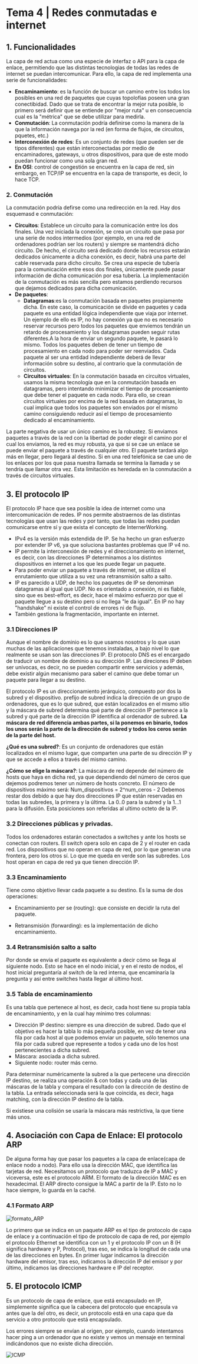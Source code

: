 # Tema 4 | Redes conmutadas e internet

## 1. Funcionalidades

La capa de red actua como una especie de interfaz o API para la capa de enlace, permitiendo que las distintas tecnologias de todas las redes de internet se puedan intercomunicar. Para ello, la capa de red implementa una serie de funcionalidades:
  - **Encaminamiento**: es la función de buscar un camino entre los todos los posibles en una red de paquetes que cuyas topolofías poseen una gran conectibidad. Dado que se trata de encontrar la mejor ruta posible, lo primero será definir que se entiende por "mejor ruta" u en consecuencia cual es la "métrica" que se debe utilizar para medirla.
  - **Conmutación**: La conmutación podría definirse como la manera de la que la información navega por la red (en forma de flujos, de circuitos, pquetes, etc.)
  - **Interconexión de redes**: Es un conjunto de redes (que pueden ser de tipos diferentes) que están interconectadas por medio de encaminadores, gateways, u otros dispositivos, para que de este modo puedan funcionar como una sola gran red.
  - **En OSI**: control de congestión se encuentra en la capa de red, sin embargo, en TCP/IP se encuentra en la capa de transporte, es decir, lo hace TCP.

### 2. Conmutación
La conmutación podría defirse como una redirección en la red. Hay dos esquemasd e conmutación:
  - **Circuitos**: Establece un circuito para la comunicación entre los dos finales. Una vez iniciada la conexión, se crea un circuito que pasa por una serie de nodos intermedios (por ejemplo, en una red de ordenadores podrían ser los routers) y siempre se mantendrá dicho circuito. De hecho, el circuito será dedicado donde los recursos estarán dedicados únicamente a dicha conexión, es decir, habrá una parte del cable reservada para dicho circuito. Se crea una especie de tubería para la comunicación entre esos dos finales, únicamente puede pasar información de dicha comunicación por esa tubería. La implementación de la conmutación es más sencilla pero estamos perdiendo recursos que dejamos dedicados para dicha comunicación.
  - **De paquetes**:
    - **Datagramas**:es la conmutación basada en paquetes propiamente dicha. En este caso, la comunicación se divide en paquetes y cada paquete es una entidad lógica independiente que viaja por internet. Un ejemplo de ello es IP, no hay conexión ya que no es necesario reservar recursos pero todos los paquetes que enviemos tendrán un retardo de procesamiento y los datagramas pueden seguir rutas diferentes.A la hora de enviar un segundo paquete, le pasará lo mismo. Todos los paquetes deben de tener un tiempo de procesamiento en cada nodo para poder ser reenviados. Cada paquete al ser una entidad independiente deberá de llevar información sobre su destino, al contrario que la conmutación de circuitos.
    - **Circuitos virtuales**: En la conmutación basada en circuitos virtuales, usamos la misma tecnología que en la conmutación basada en datagramas, pero intentando minimizar el tiempo de procesamiento que debe tener el paquete en cada nodo. Para ello, se crean circuitos virtuales por encima de la red basada en datagramas, lo cual implica que todos los paquetes son enviados por el mismo camino consiguiendo reducir así el tiempo de procesamiento dedicado al encaminamiento.

La parte negativa de usar un único camino es la robustez. Si enviamos paquetes a través de la red con la libertad de poder elegir el camino por el cual los enviamos, la red es muy robusta, ya que si se cae un enlace se puede enviar el paquete a través de cualquier otro. El paquete tardará algo más en llegar, pero llegará al destino. Si en una red telefónica se cae uno de los enlaces por los que pasa nuestra llamada se termina la llamada y se tendría que llamar otra vez. Esta limitación es heredada en la conmutación a través de circuitos virtuales.


## 3. El protocolo IP
El protocolo IP hace que sea posible la idea de internet como una intercomunicación de redes. IP nos permite abstraernos de las distintas tecnologías que usan las redes y por tanto, que todas las redes puedan comunicarse entre sí y que exista el concepto de InternerWorking.

  - IPv4 es la versión más extendida de IP. Se ha hecho un gran esfuerzo por extender IP v6, ya que soluciona bastantes problemas que IP v4 no.
  - IP permite la interconexión de redes y el direccionamiento en internet, es decir, con las direcciones IP determinamos a los distintos dispositivos en internet a los que les puede llegar un paquete.
  - Para poder enviar un paquete a través de internet, se utiliza el enrutamiento que utiliza a su vez una retransmisión salto a salto.
  - IP es parecido a UDP, de hecho los paquetes de IP se denominan datagramas al igual que UDP. No es orientado a conexión, ni es fiable, sino que es best-effort, es decir, hace el máximo esfuerzo por que el paquete llegue a su destino pero si no llega "le da igual". En IP no hay "handshake" ni existe el control de errores ni de flujo.
  - También gestiona la fragmentación, importante en internet.

### 3.1 Direcciones IP
Aunque el nombre de dominio es lo que usamos nosotros y lo que usan muchas de las aplicaciones que tenemos instaladas, a bajo nivel lo que realmente se usan son las direcciones IP. El protocolo DNS es el encargado de traducir un nombre de dominio a su dirección IP. Las direciones IP deben ser unívocas, es decir, no se pueden compartir entre servicios y además, debe existir algún mecanismo para saber el camino que debe tomar un paquete para llegar a su destino.

El protocolo IP es un direccionamiento jerárquico, compuesto por dos la subred y el dispositivo. prefijo de subred indica la dirección de un grupo de ordenadores, que es lo que subred, que están localizados en el mismo sitio y la máscara de subred determina qué parte de dirección IP pertenece a la subred y qué parte de la dirección IP identifica al ordenador de subred. **La máscara de red diferencia ambas partes, si la ponemos en binario, todos los unos serán la parte de la dirección de subred y todos los ceros serán de la parte del host.**

**¿Qué es una subred?**: Es un conjunto de ordenadores que están localizados en el mismo lugar, que comparten una parte de su dirección IP y que se accede a ellos a través del mismo camino.

**¿Cómo se elige la máscara?**: La máscara de red depende del número de hosts que haya en dicha red, ya que dependiendo del número de ceros que dejemos podremos tener un número de hosts concreto. El número de dispositivos máximo será:
                Num_dispositivos = 2^num_ceros - 2
Debemos restar dos debido a que hay dos direcciones IP que están reservadas en todas las subredes, la primera y la última. La 0..0 para la subred y la 1...1 para la difusión. Esta posiciones son referidas al ultimo octeto de la IP.

### 3.2 Direcciones públicas y privadas.
Todos los ordenadores estarán conectados a switches y ante los hosts se conectan con routers. El switch opera solo en capa de 2 y el router en cada red. Los dispositivos que no operan en capa de red, por lo que generan una frontera, pero los otros sí. Lo que me queda en verde son las subredes. Los host operan en capa de red ya que tienen dirección IP.

### 3.3 Encaminamiento
Tiene como objetivo llevar cada paquete a su destino. Es la suma de dos operaciones:
  - Encaminamiento per se (routing): que consiste en decidir la ruta del paquete.

  - Retransmisión (forwarding): es la implementación de dicho encaminamiento.

### 3.4 Retransmisión salto a salto
Por donde se envia el paquete es equivalente a decir cómo se llega al siguiente nodo. Esto se hace en el nodo inicial, y en el resto de nodos, el host inicial preguntaría al switch de la red interna, que encaminaría la pregunta y así entre switches hasta llegar al último host.

### 3.5 Tabla de encaminamiento
Es una tabla que pertenece al host, es decir, cada host tiene su propia tabla de encaminamiento, y en la cual hay mínimo tres columnas:
  - Dirección IP destino: siempre es una dirección de subred. Dado que el objetivo es hacer la tabla lo más pequeña posible, en vez de tener una fila por cada host al que podemos enviar un paquete, sólo tenemos una fila por cada subred que represente a todos y cada uno de los host pertenecientes a dicha subred.
  - Máscara: asociada a dicha subred.
  - Siguiente nodo: router más cerno.

Para determinar numéricamente la subred a la que pertecene una dirección IP destino, se realiza una operación & con todas y cada una de las máscaras de la tabla y compara el resultado con la dirección de destino de la tabla. La entrada seleccionada será la que coincida, es decir, haga matching, con la dirección IP destino de la tabla.

Si existiese una colisión se usaría la máscara más restrictiva, la que tiene más unos.


## 4. Asociación con Capa de Enlace: El protocolo ARP
De alguna forma hay que pasar los paquetes a la capa de enlace(capa de enlace nodo a nodo). Para ello usa la dirección MAC, que identifica las tarjetas de red. Necesitamos un protocolo que traduzca de IP a MAC y viceversa, este es el protocolo ARM. El formato de la dirección MAC es en hexadecimal. El ARP directo consigue la MAC a partir de la IP. Esto no lo hace siempre, lo guarda en la caché.

### 4.1 Formato ARP

  ![formato_ARP](./img1-tema4.png)

Lo primero que se indica en un paquete ARP es el tipo de protocolo de capa de enlace y a continuación el tipo de protocolo de capa de red, por ejemplo el protocolo Ethernet se identifica con un 1 y el protocolo IP con un 8 (H significa hardware y P, Protocol), tras eso, se indica la longitud de cada una de las direcciones en bytes. En primer lugar indicamos la dirección hardware del emisor, tras eso, indicamos la dirección IP del emisor y por último, indicamos las direcciones hardware e IP del receptor.

## 5. El protocolo ICMP
Es un protocolo de capa de enlace, que está encapsulado en IP, simplemente significa que la cabecera del protocolo que encapsula va antes que la del otro, es decir, un protocolo está en una capa que da servicio a otro protocolo que está encapsulado.

Los errores siempre se envían al origen, por ejemplo, cuando intentamos hacer ping a un ordenador que no existe y vemos un mensaje en terminal indicándonos que no existe dicha dirección.

  ![ICMP](./img2-tema4.png)
